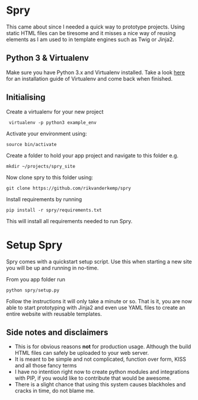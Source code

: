 # Spry #

This came about since I needed a quick way to prototype projects. Using static HTML files can be tiresome and it misses a nice way of reusing elements as I am used to in template engines such as Twig or Jinja2. 

## Python 3 & Virtualenv ##

Make sure you have Python 3.x and Virtualenv installed. Take a look [here](https://virtualenv.readthedocs.org/en/latest/virtualenv.html#installation) for an installation guide of Virtualenv and come back when finished.

## Initialising ##

Create a virtualenv for your new project

	 virtualenv -p python3 example_env
	 
Activate your environment using:
	
	source bin/activate

Create a folder to hold your app project and navigate to this folder e.g.

	mkdir ~/projects/spry_site

Now clone spry to this folder using:

	git clone https://github.com/rikvanderkemp/spry
	

Install requirements by running

	pip install -r spry/requirements.txt
	
This will install all requirements needed to run Spry.


# Setup Spry #

Spry comes with a quickstart setup script. Use this when starting a new site you will be up and running in no-time.

From you app folder run

	python spry/setup.py
	
Follow the instructions it will only take a minute or so. That is it, you are now able to start prototyping with Jinja2 and even use YAML files to create an entire website with reusable templates.
		

## Side notes and disclaimers ##

* This is for obvious reasons __not__ for production usage. Although the build HTML files can safely be uploaded to your web server.
* It is meant to be simple and not complicated, function over form, KISS and all those fancy terms
* I have no intention right now to create python modules and integrations with PIP, if you would like to contribute that would be awesome.
* There is a slight chance that using this system causes blackholes and cracks in time, do not blame me.
